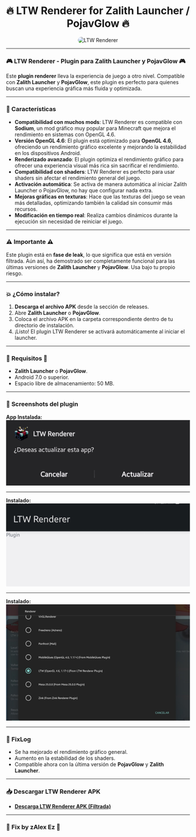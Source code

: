 <h1 align="center">🔥 LTW Renderer for Zalith Launcher / PojavGlow 🔥</h1>

<p align="center">
  <img src="https://github.com/zAlexHvHcc/zAlexHvHcc/raw/main/pic1.png" alt="LTW Renderer" width="180" style="border-radius: 15px;" />
</p>

---

### 🎮 LTW Renderer - Plugin para Zalith Launcher y PojavGlow 🎮

Este **plugin renderer** lleva la experiencia de juego a otro nivel. Compatible con **Zalith Launcher** y **PojavGlow**, este plugin es perfecto para quienes buscan una experiencia gráfica más fluida y optimizada.

---

### 🚀 Características

- **Compatibilidad con muchos mods**: LTW Renderer es compatible con **Sodium**, un mod gráfico muy popular para Minecraft que mejora el rendimiento en sistemas con OpenGL 4.6.
- **Versión OpenGL 4.6**: El plugin está optimizado para **OpenGL 4.6**, ofreciendo un rendimiento gráfico excelente y mejorando la estabilidad en los dispositivos Android.
- **Renderizado avanzado**: El plugin optimiza el rendimiento gráfico para ofrecer una experiencia visual más rica sin sacrificar el rendimiento.
- **Compatibilidad con shaders**: LTW Renderer es perfecto para usar shaders sin afectar el rendimiento general del juego.
- **Activación automática**: Se activa de manera automática al iniciar Zalith Launcher o PojavGlow, no hay que configurar nada extra.
- **Mejoras gráficas en texturas**: Hace que las texturas del juego se vean más detalladas, optimizando también la calidad sin consumir más recursos.
- **Modificación en tiempo real**: Realiza cambios dinámicos durante la ejecución sin necesidad de reiniciar el juego.
  
---

### ⚠️ **Importante** ⚠️

Este plugin está en **fase de leak**, lo que significa que está en versión filtrada. Aún así, ha demostrado ser completamente funcional para las últimas versiones de **Zalith Launcher** y **PojavGlow**. Usa bajo tu propio riesgo.

---

### 💥 ¿Cómo instalar?

1. **Descarga el archivo APK** desde la sección de releases.
2. Abre **Zalith Launcher** o **PojavGlow**.
3. Coloca el archivo APK en la carpeta correspondiente dentro de tu directorio de instalación.
4. ¡Listo! El plugin LTW Renderer se activará automáticamente al iniciar el launcher.

---

### 🔹 **Requisitos** 🔹

- **Zalith Launcher** o **PojavGlow**.
- Android 7.0 o superior.
- Espacio libre de almacenamiento: 50 MB.

---

### 📲 **Screenshots del plugin**

**App Instalada:**
![App Instalada](https://github.com/zAlexHvHcc/LTW-Renderer-Plugin-For-Zalith-Pojav/blob/main/Screenshot_20250410_094057_Package%20installer.jpg)

---

**Instalado:**
![Instalado](https://github.com/zAlexHvHcc/LTW-Renderer-Plugin-For-Zalith-Pojav/blob/main/Screenshot_20250410_093952_LTW%20Renderer.jpg)

---

**Instalado:**
![Instalado](https://github.com/zAlexHvHcc/LTW-Renderer-Plugin-For-Zalith-Pojav/blob/main/Screenshot_20250410_094037.jpg)

---

### 🔧 **FixLog**

- Se ha mejorado el rendimiento gráfico general.
- Aumento en la estabilidad de los shaders.
- Compatible ahora con la última versión de **PojavGlow** y **Zalith Launcher**.
  
---

### 📥 **Descargar LTW Renderer APK** 

- **[Descarga LTW Renderer APK (Filtrada)](https://github.com/zAlexHvHcc/LTW-Renderer-Plugin-For-Zalith-Pojav/releases/download/LTW/LTW.Renderer_1.0.apk)**

---

### 💎 **Fix by zAlex Ez** 💎
